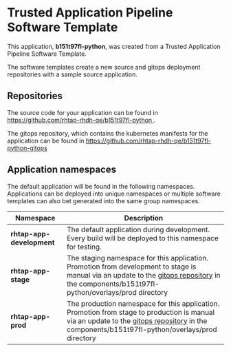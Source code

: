 # Trusted Application Pipeline Software Template

This application, **b151t97fl-python**, was created from a Trusted Application Pipeline Software Template.

The software templates create a new source and gitops deployment repositories with a sample source application. 

## Repositories

The source code for your application can be found in [https://github.com/rhtap-rhdh-qe/b151t97fl-python ](https://github.com/rhtap-rhdh-qe/b151t97fl-python ).
 
The gitops repository, which contains the kubernetes manifests for the application can be found in 
[https://github.com/rhtap-rhdh-qe/b151t97fl-python-gitops ](https://github.com/rhtap-rhdh-qe/b151t97fl-python-gitops ) 

## Application namespaces 

The default application will be found in the following namespaces. Applications can be deployed into unique namespaces or multiple software templates can also bet generated into the same group namespaces.  

|  Namespace   |  Description   |  
| -------- | -------- |   
| **rhtap-app-development** | The default application during development. Every build will be deployed to this namespace for testing. | 
| **rhtap-app-stage** | The staging namespace for this application. Promotion from development to stage is manual via an update to the [gitops repository](https://github.com/rhtap-rhdh-qe/b151t97fl-python-gitops ) in the components/b151t97fl-python/overlays/prod directory |  
| **rhtap-app-prod** | The production namespace for this application. Promotion from stage to production is manual via an update to the [gitops repository](https://github.com/rhtap-rhdh-qe/b151t97fl-python-gitops ) in the components/b151t97fl-python/overlays/prod directory | 